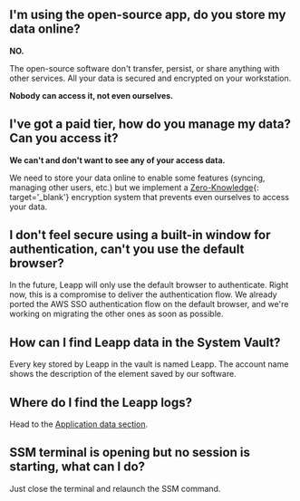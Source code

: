 ## I'm using the open-source app, do you store my data online?
**NO.**

The open-source software don't transfer, persist, or share anything with other services. All your data is secured and encrypted on your workstation.

**Nobody can access it, not even ourselves.**

## I've got a paid tier, how do you manage my data? Can you access it?

**We can't and don't want to see any of your access data.**

We need to store your data online to enable some features (syncing, managing other users, etc.) but we implement a [Zero-Knowledge](../../security/zero-knowledge/){: target='_blank'} encryption system that prevents even ourselves to access your data.

## I don't feel secure using a built-in window for authentication, can't you use the default browser?

In the future, Leapp will only use the default browser to authenticate. Right now, this is a compromise to deliver the authentication flow. We already ported the AWS SSO authentication flow on the default browser, and we're working on migrating the other ones as soon as possible.

## How can I find Leapp data in the System Vault?

Every key stored by Leapp in the vault is named Leapp. The account name shows the description of the element saved by our software.

## Where do I find the Leapp logs?

Head to the [Application data section](app-data.md).

## SSM terminal is opening but no session is starting, what can I do?

Just close the terminal and relaunch the SSM command.
